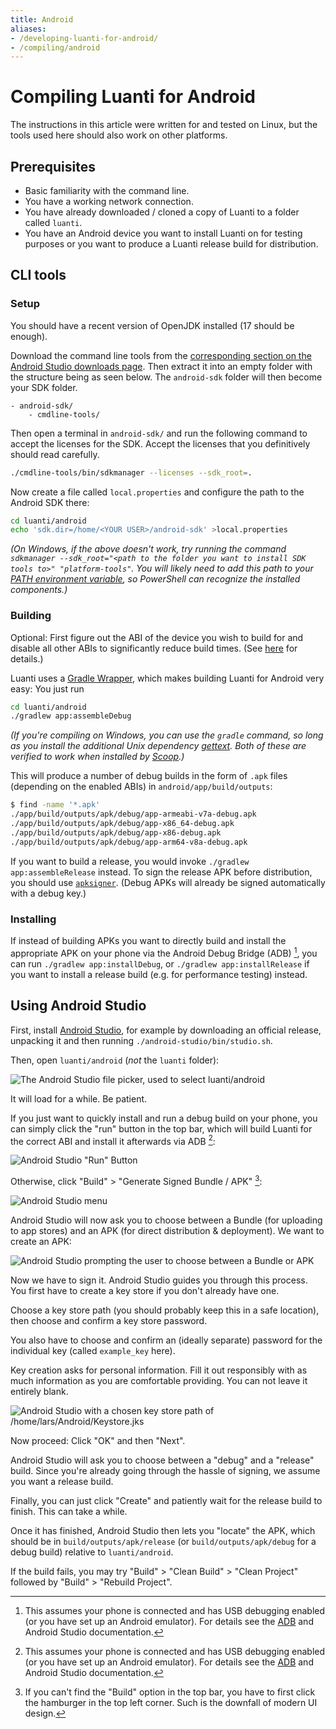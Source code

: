 ```yaml
---
title: Android
aliases:
- /developing-luanti-for-android/
- /compiling/android
---
```


# Compiling Luanti for Android

The instructions in this article were written for and tested on Linux,
but the tools used here should also work on other platforms.

## Prerequisites

* Basic familiarity with the command line.
* You have a working network connection.
* You have already downloaded / cloned a copy of Luanti to a folder called `luanti`.
* You have an Android device you want to install Luanti on for testing purposes
  or you want to produce a Luanti release build for distribution.

## CLI tools

### Setup

You should have a recent version of OpenJDK installed (17 should be enough).

Download the command line tools from the [corresponding section on the Android Studio downloads page](https://developer.android.com/studio#command-line-tools-only).
Then extract it into an empty folder with the structure being as seen below.
The `android-sdk` folder will then become your SDK folder.

```
- android-sdk/
    - cmdline-tools/
```

Then open a terminal in `android-sdk/` and run the following command to accept the licenses for the SDK.
Accept the licenses that you definitively should read carefully.

```sh
./cmdline-tools/bin/sdkmanager --licenses --sdk_root=.
```

Now create a file called `local.properties` and configure the path to the Android SDK there:

```sh
cd luanti/android
echo 'sdk.dir=/home/<YOUR USER>/android-sdk' >local.properties
```

_(On Windows, if the above doesn't work, try running the command `sdkmanager --sdk_root="<path to the folder you want to install SDK tools to>" "platform-tools"`. You will likely need to add this path to your [PATH environment variable](https://www.howtogeek.com/118594/how-to-edit-your-system-path-for-easy-command-line-access/), so PowerShell can recognize the installed components.)_

### Building

Optional: First figure out the ABI of the device you wish to build for
and disable all other ABIs to significantly reduce build times.
(See [here](/improving-build-times/#android-disabling-unused-abis) for details.)

Luanti uses a [Gradle Wrapper](https://docs.gradle.org/current/userguide/gradle_wrapper.html),
which makes building Luanti for Android very easy: You just run

```sh
cd luanti/android
./gradlew app:assembleDebug
```

_(If you're compiling on Windows, you can use the `gradle` command, so long as you install the additional Unix dependency [gettext](https://www.gnu.org/software/gettext/). Both of these are verified to work when installed by [Scoop](https://scoop.sh).)_


This will produce a number of debug builds in the form of `.apk` files (depending on the enabled ABIs)
in `android/app/build/outputs`:

```sh
$ find -name '*.apk'
./app/build/outputs/apk/debug/app-armeabi-v7a-debug.apk
./app/build/outputs/apk/debug/app-x86_64-debug.apk
./app/build/outputs/apk/debug/app-x86-debug.apk
./app/build/outputs/apk/debug/app-arm64-v8a-debug.apk
```

If you want to build a release, you would invoke `./gradlew app:assembleRelease` instead.
To sign the release APK before distribution, you should use [`apksigner`](https://developer.android.com/tools/apksigner).
(Debug APKs will already be signed automatically with a debug key.)

### Installing

If instead of building APKs you want to directly build and install the appropriate APK on your phone via the
Android Debug Bridge (ADB) [^1], you can run `./gradlew app:installDebug`,
or `./gradlew app:installRelease` if you want to install a release build
(e.g. for performance testing) instead.

## Using Android Studio

First, install [Android Studio](https://developer.android.com/studio),
for example by downloading an official release, unpacking it and then running `./android-studio/bin/studio.sh`.

Then, open `luanti/android` (*not* the `luanti` folder):

![The Android Studio file picker, used to select `luanti/android`](/images/developing_for_android/open_folder.png)

It will load for a while. Be patient.

If you just want to quickly install and run a debug build on your phone,
you can simply click the "run" button in the top bar,
which will build Luanti for the correct ABI and install it afterwards via ADB [^1]:

![Android Studio "Run" Button](/images/developing_for_android/run.png)

Otherwise, click "Build" > "Generate Signed Bundle / APK" [^2]:

![Android Studio menu](/images/developing_for_android/generate_bundle.png)

Android Studio will now ask you to choose between a Bundle (for uploading to app stores) and an APK (for direct distribution & deployment).
We want to create an APK:

![Android Studio prompting the user to choose between a Bundle or APK](/images/developing_for_android/choose_bundle_format.png)

Now we have to sign it. Android Studio guides you through this process.
You first have to create a key store if you don't already have one.

Choose a key store path (you should probably keep this in a safe location),
then choose and confirm a key store password.

You also have to choose and confirm an (ideally separate) password for the individual key
(called `example_key` here).

Key creation asks for personal information.
Fill it out responsibly with as much information as you are comfortable providing.
You can not leave it entirely blank.

![Android Studio with a chosen key store path of `/home/lars/Android/Keystore.jks`](/images/developing_for_android/create_keystore.png)

Now proceed: Click "OK" and then "Next".

Android Studio will ask you to choose between a "debug" and a "release" build.
Since you're already going through the hassle of signing, we assume you want a release build.

Finally, you can just click "Create" and patiently wait for the release build to finish. This can take a while.

Once it has finished, Android Studio then lets you "locate" the APK,
which should be in `build/outputs/apk/release`
(or `build/outputs/apk/debug` for a debug build) relative to `luanti/android`.

If the build fails, you may try "Build" > "Clean Build" > "Clean Project" followed by "Build" > "Rebuild Project".

[^1]: This assumes your phone is connected and has USB debugging enabled (or you have set up an Android emulator).
For details see the [ADB](https://developer.android.com/tools/adb) and Android Studio documentation.

[^2]: If you can't find the "Build" option in the top bar,
you have to first click the hamburger in the top left corner.
Such is the downfall of modern UI design.

